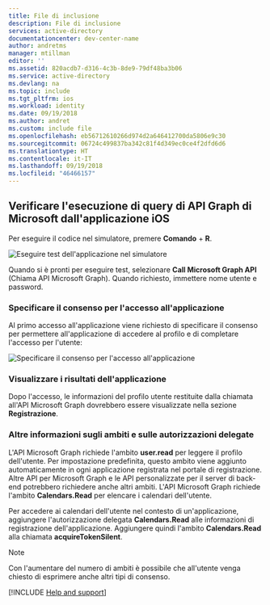 ```yaml
---
title: File di inclusione
description: File di inclusione
services: active-directory
documentationcenter: dev-center-name
author: andretms
manager: mtillman
editor: ''
ms.assetid: 820acdb7-d316-4c3b-8de9-79df48ba3b06
ms.service: active-directory
ms.devlang: na
ms.topic: include
ms.tgt_pltfrm: ios
ms.workload: identity
ms.date: 09/19/2018
ms.author: andret
ms.custom: include file
ms.openlocfilehash: eb56712610266d974d2a646412700da5806e9c30
ms.sourcegitcommit: 06724c499837ba342c81f4d349ec0ce4f2dfd6d6
ms.translationtype: HT
ms.contentlocale: it-IT
ms.lasthandoff: 09/19/2018
ms.locfileid: "46466157"
---
```

## <a name="test-querying-the-microsoft-graph-api-from-your-ios-application"></a>Verificare l'esecuzione di query di API Graph di Microsoft dall'applicazione iOS

Per eseguire il codice nel simulatore, premere **Comando** + **R**.

![Eseguire test dell'applicazione nel simulatore](media/active-directory-develop-guidedsetup-ios-test/iostestscreenshot.png)

Quando si è pronti per eseguire test, selezionare **Call Microsoft Graph API** (Chiama API Microsoft Graph). Quando richiesto, immettere nome utente e password.

### <a name="provide-consent-for-application-access"></a>Specificare il consenso per l'accesso all'applicazione
Al primo accesso all'applicazione viene richiesto di specificare il consenso per permettere all'applicazione di accedere al profilo e di completare l'accesso per l'utente:

![Specificare il consenso per l'accesso all'applicazione](media/active-directory-develop-guidedsetup-ios-test/iosconsentscreen.png)

### <a name="view-application-results"></a>Visualizzare i risultati dell'applicazione
Dopo l'accesso, le informazioni del profilo utente restituite dalla chiamata all'API Microsoft Graph dovrebbero essere visualizzate nella sezione **Registrazione**. 

<!--start-collapse-->
### <a name="more-information-about-scopes-and-delegated-permissions"></a>Altre informazioni sugli ambiti e sulle autorizzazioni delegate

L'API Microsoft Graph richiede l'ambito **user.read** per leggere il profilo dell'utente. Per impostazione predefinita, questo ambito viene aggiunto automaticamente in ogni applicazione registrata nel portale di registrazione. Altre API per Microsoft Graph e le API personalizzate per il server di back-end potrebbero richiedere anche altri ambiti. L'API Microsoft Graph richiede l'ambito **Calendars.Read** per elencare i calendari dell'utente.

Per accedere ai calendari dell'utente nel contesto di un'applicazione, aggiungere l'autorizzazione delegata **Calendars.Read** alle informazioni di registrazione dell'applicazione. Aggiungere quindi l'ambito **Calendars.Read** alla chiamata **acquireTokenSilent**. 

>[!NOTE]
>Con l'aumentare del numero di ambiti è possibile che all'utente venga chiesto di esprimere anche altri tipi di consenso.

<!--end-collapse-->

[!INCLUDE [Help and support](./active-directory-develop-help-support-include.md)]

